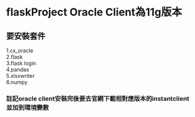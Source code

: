 # flaskProject Oracle Client為11g版本
## 要安裝套件  
1.cx_oracle  
2.flask  
3.flask login  
4.pandas  
5.xlsxwriter  
6.numpy  
### 註記oracle client安裝完後要去官網下載相對應版本的instantclient並加到環境變數
